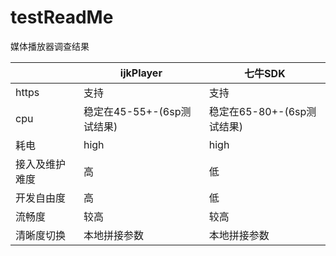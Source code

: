 # testReadMe
媒体播放器调查结果

| 		  | ijkPlayer | 七牛SDK	|
|---------|--------------|---------------|
| https  | 支持       | 支持	        |
| cpu    |  稳定在45-55+-(6sp测试结果) | 稳定在65-80+-(6sp测试结果) |
| 耗电   | high        | high       |
| 接入及维护难度   | 高         | 低       |
|开发自由度	| 高	  | 低		|
|流畅度		| 较高					| 较高		|
|清晰度切换     | 本地拼接参数 | 本地拼接参数 |
